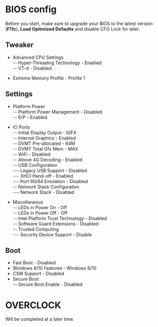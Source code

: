 # BIOS config

Before you start, make sure to upgrade your BIOS to the latest version (**F11c**), **Load Optimized Defaults** and disable CFG Lock for later.

## Tweaker
- Advanced CPU Settings  
-- Hyper-Threading Technology - Enabled  
-- VT-d - Disabled  

- Extreme Memory Profile - Profile 1

## Settings
- Platform Power  
-- Platform Power Management - Disabled  
-- ErP - Enabled  

- IO Ports  
-- Initial Display Output - IGFX  
-- Internal Graphics - Enabled  
-- DVMT Pre-allocated - 64M  
-- DVMT Total Gfx Mem - MAX  
-- WiFi - Disabled  
-- Above 4G Decoding - Enabled  
-- USB Configuration  
--- Legacy USB Support - Disabled  
--- XHCI Hand-off - Enabled  
--- Port 60/64 Emulation - Disabled  
-- Network Stack Configuration  
--- Network Stack - Disabled  

- Miscellaneous  
-- LEDs in Power On - Off  
-- LEDs in Power Off - Off  
-- Intel Platform Trust Technology - Disabled  
-- Software Guard Extensions - Disabled  
-- Trusted Computing  
--- Security Device Support - Disable  

## Boot
- Fast Boot - Disabled  
- Windows 8/10 Features - Windows 8/10  
- CSM Support - Disabled  
- Secure Boot  
-- Secure Boot Enable - Disabled  

# OVERCLOCK

Will be completed at a later time.
